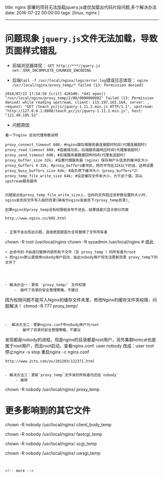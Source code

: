 title: nginx 部署的项目无法加载jquery.js或仅加载出代码片段问题,多个解决办法
date: 2016-07-22 00:00:00
tags: [linux, nginx ]


---


# 问题现象 `jquery.js`文件无法加载，导致页面样式错乱
- 前端浏览器体现：
`GET http://***/jquery.js net::ERR_INCOMPLETE_CHUNKED_ENCODING`


- 后端`tail -f /usr/local/nginx/logs/error.log`错误日志体现：
`nginx /usr/local/nginx/proxy_temp/* failed (13: Permission denied)`

```
2016/07/22 17:54:59 [crit] 4281#0: *441 open() "/usr/local/nginx/proxy_temp/2/00/0000000002" failed (13: Permission denied) while reading upstream, client: 115.197.165.164, server: , request: "GET /teach_pc/js/jquery-1.11.2.min.js HTTP/1.1", upstream: "http://127.0.0.1:8080/teach_pc/js/jquery-1.11.2.min.js", host: "121.40.195.52"

```
- 问题原因
```
看一下nginx 反向代理参数说明
 
proxy_connect_timeout 600; #nginx跟后端服务器连接超时时间(代理连接超时)
proxy_read_timeout 600; #连接成功后，后端服务器响应时间(代理接收超时)
proxy_send_timeout 600; #后端服务器数据回传时间(代理发送超时)
proxy_buffer_size 32k; #设置代理服务器（nginx）保存用户头信息的缓冲区大小
proxy_buffers 4 32k; #proxy_buffers缓冲区，网页平均在32k以下的话，这样设置
proxy_busy_buffers_size 64k; #高负荷下缓冲大小（proxy_buffers*2）
proxy_temp_file_write_size 64k; #设定缓存文件夹大小，大于这个值，将从upstream服务器传


问题就出在proxy_temp_file_write_size上，当你的文件超过该参数设置的大小时，nginx会先将文件写入临时目录(缺省为nginx安装目下/proxy_temp目录),
 
如果nginx对prxoy_temp没有权限就会写不进去，结果就是只显示部分页面
`` `
http://www.nginx.cn/695.html


- 正常不会出现此问题，造成原因是因为全局替换了文件所有者
```
chown -R root /usr/local/nginx
chown -R sysadmin /usr/local/nginx # 或此
```
> 此命令的-R会递归替换内部所有子文件（含 proxy_temp ）的所有者为root
> 而nginx默认是使用nobody用户启动，由此nobody用户将无法更新目录 proxy_temp下的文件了
    



- 解决办法一：更改 `proxy_temp/` 文件权限
    -  破坏了目录的安全管理策略，不建议

```
因为权限问题不能写入Nginx的缓存文件夹里，修改Nginx的缓存文件夹权限，问题解决！
chmod -R 777 proxy_temp/
```


-  解决方法二：更新nginx.conf中nobody用户为root
     -  破坏了目录的安全管理策略，不建议
```
发现都是nobody的进程，但是nginx的目录都是root用户，另外集群tomcat也是属于root用户，而且root启动，查看nginx.conf:
user nobody
改成：user root
停止nginx -s stop
重启nginx -c  nginx.conf
```
http://www.2cto.com/os/201203/122371.html


- 解决方法三：更新`proxy_temp`文件夹的所有者归还给`nobody`
     - 推荐
```
chown -R  nobody  /usr/local/nginx/ proxy_temp


# 更多影响到的其它文件
chown -R  nobody  /usr/local/nginx/ client_body_temp

chown -R  nobody  /usr/local/nginx/ fastcgi_temp

chown -R  nobody  /usr/local/nginx/ scgi_temp

chown -R  nobody  /usr/local/nginx/ uwsgi_temp

```


<!-- more -->
